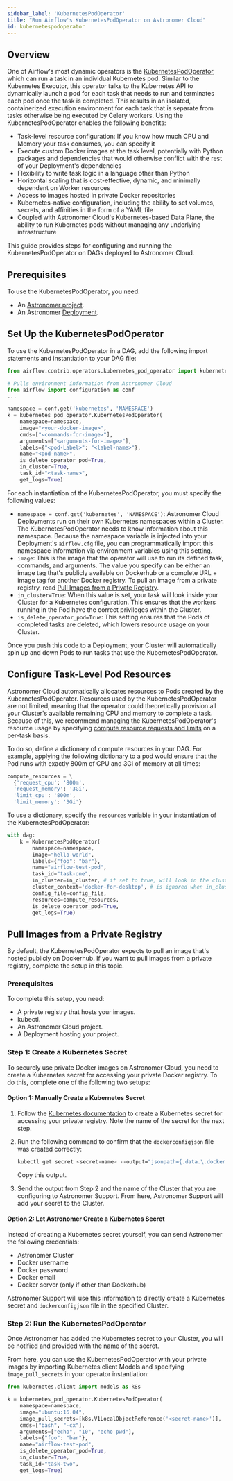 ```yaml
---
sidebar_label: 'KubernetesPodOperator'
title: "Run Airflow's KubernetesPodOperator on Astronomer Cloud"
id: kubernetespodoperator
---
```


## Overview

One of Airflow's most dynamic operators is the [KubernetesPodOperator](https://airflow.apache.org/docs/apache-airflow-providers-cncf-kubernetes/stable/operators.html), which can run a task in an individual Kubernetes pod. Similar to the Kubernetes Executor, this operator talks to the Kubernetes API to dynamically launch a pod for each task that needs to run and terminates each pod once the task is completed. This results in an isolated, containerized execution environment for each task that is separate from tasks otherwise being executed by Celery workers. Using the KubernetesPodOperator enables the following benefits:

- Task-level resource configuration: If you know how much CPU and Memory your task consumes, you can specify it
- Execute custom Docker images at the task level, potentially with Python packages and dependencies that would otherwise conflict with the rest of your Deployment's dependencies
- Flexibility to write task logic in a language other than Python
- Horizontal scaling that is cost-effective, dynamic, and minimally dependent on Worker resources
- Access to images hosted in private Docker repositories
- Kubernetes-native configuration, including the ability to set volumes, secrets, and affinities in the form of a YAML file
- Coupled with Astronomer Cloud's Kubernetes-based Data Plane, the ability to run Kubernetes pods without managing any underlying infrastructure


This guide provides steps for configuring and running the KubernetesPodOperator on DAGs deployed to Astronomer Cloud.

## Prerequisites

To use the KubernetesPodOperator, you need:

- An [Astronomer project](create-project).
- An Astronomer [Deployment](configure-deployment).

## Set Up the KubernetesPodOperator

To use the KubernetesPodOperator in a DAG, add the following import statements and instantiation to your DAG file:


```python
from airflow.contrib.operators.kubernetes_pod_operator import kubernetes_pod_operator

# Pulls environment information from Astronomer Cloud
from airflow import configuration as conf
...

namespace = conf.get('kubernetes', 'NAMESPACE')
k = kubernetes_pod_operator.KubernetesPodOperator(
    namespace=namespace,
    image="<your-docker-image>",
    cmds=["<commands-for-image>"],
    arguments=["<arguments-for-image>"],
    labels={"<pod-Label>": "<label-name>"},
    name="<pod-name>",
    is_delete_operator_pod=True,
    in_cluster=True,
    task_id="<task-name>",
    get_logs=True)
```

For each instantiation of the KubernetesPodOperator, you must specify the following values:

- `namespace = conf.get('kubernetes', 'NAMESPACE')`: Astronomer Cloud Deployments run on their own Kubernetes namespaces within a Cluster. The KubernetesPodOperator needs to know information about this namespace. Because the namespace variable is injected into your Deployment's `airflow.cfg` file, you can programmatically import this namespace information via environment variables using this setting.
- `image`: This is the image that the operator will use to run its defined task, commands, and arguments. The value you specify can be either an image tag that's publicly available on Dockerhub or a complete URL + image tag for another Docker registry. To pull an image from a private registry, read [Pull Images from a Private Registry](kubernetespodoperator#pull-images-from-a-private-registry).
- `in_cluster=True`: When this value is set, your task will look inside your Cluster for a Kubernetes configuration. This ensures that the workers running in the Pod have the correct privileges within the Cluster.
- `is_delete_operator_pod=True`: This setting ensures that the Pods of completed tasks are deleted, which lowers resource usage on your Cluster.

Once you push this code to a Deployment, your Cluster will automatically spin up and down Pods to run tasks that use the KubernetesPodOperator.

## Configure Task-Level Pod Resources

Astronomer Cloud automatically allocates resources to Pods created by the KubernetesPodOperator. Resources used by the KubernetesPodOperator are not limited, meaning that the operator could theoretically provision all your Cluster's available remaining CPU and memory to complete a task. Because of this, we recommend managing the KubernetesPodOperator's resource usage by specifying [compute resource requests and limits](https://kubernetes.io/docs/concepts/configuration/manage-resources-containers/) on a per-task basis.

To do so, define a dictionary of compute resources in your DAG. For example, applying the following dictionary to a pod would ensure that the Pod runs with exactly 800m of CPU and 3Gi of memory at all times:

```python
compute_resources = \
  {'request_cpu': '800m',
  'request_memory': '3Gi',
  'limit_cpu': '800m',
  'limit_memory': '3Gi'}
```

To use a dictionary, specify the `resources` variable in your instantiation of the KubernetesPodOperator:

```python {11}
with dag:
    k = KubernetesPodOperator(
        namespace=namespace,
        image="hello-world",
        labels={"foo": "bar"},
        name="airflow-test-pod",
        task_id="task-one",
        in_cluster=in_cluster, # if set to true, will look in the cluster, if false, looks for file
        cluster_context='docker-for-desktop', # is ignored when in_cluster is set to True
        config_file=config_file,
        resources=compute_resources,
        is_delete_operator_pod=True,
        get_logs=True)
```

## Pull Images from a Private Registry

By default, the KubernetesPodOperator expects to pull an image that's hosted publicly on Dockerhub. If you want to pull images from a private registry, complete the setup in this topic.

### Prerequisites

To complete this setup, you need:

- A private registry that hosts your images.
- kubectl.
- An Astronomer Cloud project.
- A Deployment hosting your project.

### Step 1: Create a Kubernetes Secret

To securely use private Docker images on Astronomer Cloud, you need to create a Kubernetes secret for accessing your private Docker registry. To do this, complete one of the following two setups:

#### Option 1: Manually Create a Kubernetes Secret

1. Follow the [Kubernetes documentation](https://kubernetes.io/docs/tasks/configure-pod-container/pull-image-private-registry/#create-a-secret-by-providing-credentials-on-the-command-line) to create a Kubernetes secret for accessing your private registry. Note the name of the secret for the next step.

2. Run the following command to confirm that the `dockerconfigjson` file was created correctly:

    ```sh
    kubectl get secret <secret-name> --output="jsonpath={.data.\.dockerconfigjson}" | base64 --decode
    ```

    Copy this output.

3. Send the output from Step 2 and the name of the Cluster that you are configuring to Astronomer Support. From here, Astronomer Support  will add your secret to the Cluster.

#### Option 2: Let Astronomer Create a Kubernetes Secret

Instead of creating a Kubernetes secret yourself, you can send Astronomer the following credentials:

- Astronomer Cluster
- Docker username
- Docker password
- Docker email
- Docker server (only if other than Dockerhub)

Astronomer Support will use this information to directly create a Kubernetes secret and `dockerconfigjson` file in the specified Cluster.

### Step 2: Run the KubernetesPodOperator

Once Astronomer has added the Kubernetes secret to your Cluster, you will be notified and provided with the name of the secret.

From here, you can use the KubernetesPodOperator with your private images by importing Kubernetes client Models and specifying `image_pull_secrets` in your operator instantiation:

```python {1,6}
from kubernetes.client import models as k8s

k = kubernetes_pod_operator.KubernetesPodOperator(
    namespace=namespace,
    image="ubuntu:16.04",
    image_pull_secrets=[k8s.V1LocalObjectReference('<secret-name>')],
    cmds=["bash", "-cx"],
    arguments=["echo", "10", "echo pwd"],
    labels={"foo": "bar"},
    name="airflow-test-pod",
    is_delete_operator_pod=True,
    in_cluster=True,
    task_id="task-two",
    get_logs=True)
```
